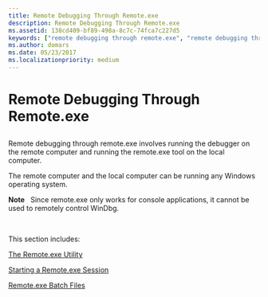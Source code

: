 ```yaml
---
title: Remote Debugging Through Remote.exe
description: Remote Debugging Through Remote.exe
ms.assetid: 138cd409-bf89-498a-8c7c-74fca7c227d5
keywords: ["remote debugging through remote.exe", "remote debugging through remote.exe, overview", "Remote.exe", "Remote.exe, overview", "Remote.exe, Remote.exe Client", "Remote.exe, Remote.exe Server"]
ms.author: domars
ms.date: 05/23/2017
ms.localizationpriority: medium
---
```


# Remote Debugging Through Remote.exe


## <span id="ddk_remote_debugging_through_remote_exe_dbg"></span><span id="DDK_REMOTE_DEBUGGING_THROUGH_REMOTE_EXE_DBG"></span>


Remote debugging through remote.exe involves running the debugger on the remote computer and running the remote.exe tool on the local computer.

The remote computer and the local computer can be running any Windows operating system.

**Note**   Since remote.exe only works for console applications, it cannot be used to remotely control WinDbg.

 

This section includes:

[The Remote.exe Utility](the-remote-exe-utility.md)

[Starting a Remote.exe Session](starting-a-remote-exe-session.md)

[Remote.exe Batch Files](remote-exe-batch-files.md)

 

 





